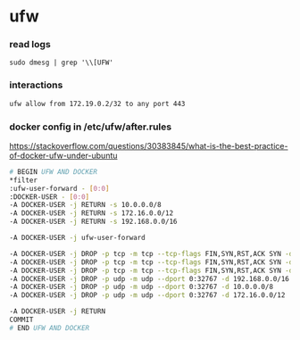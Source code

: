 # ufw

### read logs
```
sudo dmesg | grep '\\[UFW'
```

### interactions

```bash
ufw allow from 172.19.0.2/32 to any port 443
```


### docker config in /etc/ufw/after.rules

https://stackoverflow.com/questions/30383845/what-is-the-best-practice-of-docker-ufw-under-ubuntu


```bash 
# BEGIN UFW AND DOCKER
*filter
:ufw-user-forward - [0:0]
:DOCKER-USER - [0:0]
-A DOCKER-USER -j RETURN -s 10.0.0.0/8
-A DOCKER-USER -j RETURN -s 172.16.0.0/12
-A DOCKER-USER -j RETURN -s 192.168.0.0/16

-A DOCKER-USER -j ufw-user-forward

-A DOCKER-USER -j DROP -p tcp -m tcp --tcp-flags FIN,SYN,RST,ACK SYN -d 192.168.0.0/16
-A DOCKER-USER -j DROP -p tcp -m tcp --tcp-flags FIN,SYN,RST,ACK SYN -d 10.0.0.0/8
-A DOCKER-USER -j DROP -p tcp -m tcp --tcp-flags FIN,SYN,RST,ACK SYN -d 172.16.0.0/12
-A DOCKER-USER -j DROP -p udp -m udp --dport 0:32767 -d 192.168.0.0/16
-A DOCKER-USER -j DROP -p udp -m udp --dport 0:32767 -d 10.0.0.0/8
-A DOCKER-USER -j DROP -p udp -m udp --dport 0:32767 -d 172.16.0.0/12

-A DOCKER-USER -j RETURN
COMMIT
# END UFW AND DOCKER
```